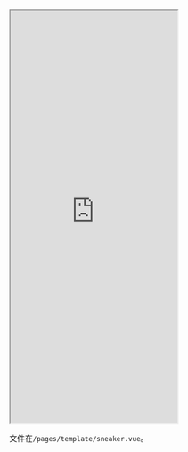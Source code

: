 <div class="simulator">
    <iframe src="https://h5.geui.xyz/#/pages/template/sneaker" height="740px"></iframe>
</div>

文件在`/pages/template/sneaker.vue`。

